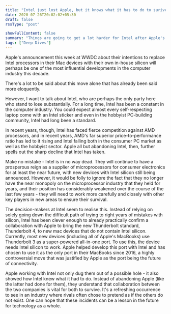 ```yaml
---
title: "Intel just lost Apple, but it knows what it has to do to surive"
date: 2020-07-26T20:02:02+05:30
draft: false
rssType: "post"

showFullContent: false
summary: "Things are going to get a lot harder for Intel after Apple's announcement about their switch to in-house silicon, but the chipmaker isn't going anywhere"
tags: ["Deep Dives"]
---
```



Apple's announcement this week at WWDC about their intentions to replace Intel processors in their Mac devices with their own in-house silicon will perhaps be one of the most influential developments in the computer industry this decade.

There's a lot to be said about this move alone that has already been said more eloquently.

However, I want to talk about Intel, who are perhaps the only party here who stand to lose substantially. For a long time, Intel has been a constant in the computer industry. You could expect almost every self-respecting laptop come with an Intel sticker and even in the hobbyist PC-building community, Intel had long been a standard.

In recent years, though, Intel has faced fierce competition against AMD processors, and in recent years, AMD's far superior price-to-performance ratio has led to it rising and Intel falling both in the consumer PC market as well as the hobbyist sector. Apple all but abandoning Intel, then, further spells out the sharp decline that Intel has taken.

Make no mistake - Intel is in no way dead. They will continue to have a prosperous reign as a supplier of microprocessors for consumer electronics for at least the near future, with new devices with Intel silicon still being announced. However, it would be folly to ignore the fact that they no longer have the near monopoly on the microprocessor industry that they held for years, and their position has considerably weakened over the course of the last few years - they will need to work more carefully and closely with other key players in new areas to ensure their survival.

The decision-makers at Intel seem to realise this. Instead of relying on solely going down the difficult path of trying to right years of mistakes with silicon, Intel has been clever enough to already practically confirm a collaboration with Apple to bring the new Thunderbolt standard, Thunderbolt 4, to new mac devices that do not contain Intel silicon. Currently, most new devices (including all of Apple's MacBooks) use Thunderbolt 3 as a super-powered all-in-one port. To use this, the device needs Intel silicon to work. Apple helped develop this port with Intel and has chosen to use it as the only port in their MacBooks since 2016, a highly controversial move that was justified by Apple as the port being the future of connectivity.

Apple working with Intel not only dug them out of a possible hole - it also showed how Intel knew what it had to do. Instead of abandoning Apple (like the latter had done for them), they understand that collaboration between the two companies is vital for both to survive. It's a refreshing occurrence to see in an industry where rivals often chose to pretend as if the others do not exist. One can hope that these incidents can be a lesson in the future for technology as a whole.
